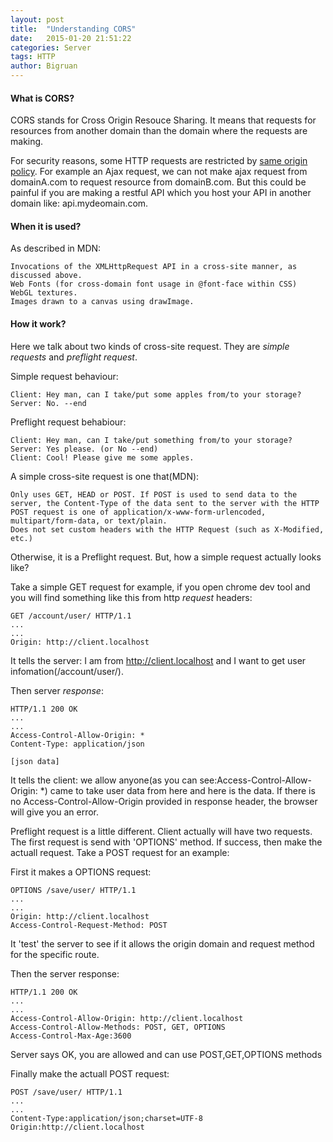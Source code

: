 ```yaml
---
layout: post
title:  "Understanding CORS"
date:   2015-01-20 21:51:22
categories: Server
tags: HTTP
author: Bigruan
---
```


#### What is CORS?

CORS stands for Cross Origin Resouce Sharing. It means that requests for resources from another domain than the domain where the requests are making.

For security reasons, some HTTP requests are restricted by [same origin policy](https://developer.mozilla.org/en/Same_origin_policy_for_JavaScript). For example an Ajax request, we can not make ajax request from domainA.com to request resource from domainB.com. But this could be painful if you are making a restful API which you host your API in another domain like: api.mydeomain.com.

#### When it is used?

As described in MDN:

```
Invocations of the XMLHttpRequest API in a cross-site manner, as discussed above.
Web Fonts (for cross-domain font usage in @font-face within CSS)
WebGL textures.
Images drawn to a canvas using drawImage.
```

#### How it work?

Here we talk about two kinds of cross-site request. They are *simple requests* and *preflight request*.

Simple request behaviour:

```
Client: Hey man, can I take/put some apples from/to your storage?
Server: No. --end
```

Preflight request behabiour:

```
Client: Hey man, can I take/put something from/to your storage?
Server: Yes please. (or No --end)
Client: Cool! Please give me some apples.
```

A simple cross-site request is one that(MDN):

```
Only uses GET, HEAD or POST. If POST is used to send data to the server, the Content-Type of the data sent to the server with the HTTP POST request is one of application/x-www-form-urlencoded, multipart/form-data, or text/plain.
Does not set custom headers with the HTTP Request (such as X-Modified, etc.)
```

Otherwise, it is a Preflight request. But, how a simple request actually looks like?

Take a simple GET request for example, if you open chrome dev tool and you will find something like this from http *request* headers:

```
GET /account/user/ HTTP/1.1
...
...
Origin: http://client.localhost
```

It tells the server: I am from http://client.localhost and I want to get user infomation(/account/user/).

Then server *response*:

```
HTTP/1.1 200 OK
...
...
Access-Control-Allow-Origin: *
Content-Type: application/json

[json data]
```

It tells the client: we allow anyone(as you can see:Access-Control-Allow-Origin: *) came to take user data from here and here is the data. If there is no Access-Control-Allow-Origin provided in response header, the browser will give you an error.

Preflight request is a little different. Client actually will have two requests. The first request is send with 'OPTIONS' method. If success, then make the actuall request. Take a POST request for an example:

First it makes a OPTIONS request:

```
OPTIONS /save/user/ HTTP/1.1
...
...
Origin: http://client.localhost
Access-Control-Request-Method: POST
```

It 'test' the server to see if it allows the origin domain and request method for the specific route.

Then the server response:

```
HTTP/1.1 200 OK
...
...
Access-Control-Allow-Origin: http://client.localhost
Access-Control-Allow-Methods: POST, GET, OPTIONS
Access-Control-Max-Age:3600
```
Server says OK, you are allowed and can use POST,GET,OPTIONS methods

Finally make the actuall POST request:

```
POST /save/user/ HTTP/1.1
...
...
Content-Type:application/json;charset=UTF-8
Origin:http://client.localhost
```



